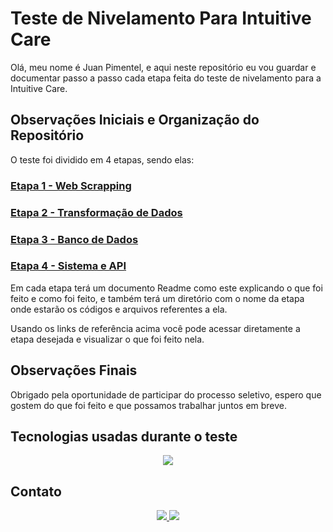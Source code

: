 # Teste de Nivelamento Para Intuitive Care
Olá, meu nome é Juan Pimentel, e aqui neste repositório eu vou guardar e documentar passo a passo cada etapa feita do teste de nivelamento para a Intuitive Care.

## Observações Iniciais e Organização do Repositório
O teste foi dividido em 4 etapas, sendo elas:

### [Etapa 1 - Web Scrapping](etapa_web_scrapping)
### [Etapa 2 - Transformação de Dados](etapa_transformacao_de_dados)
### [Etapa 3 - Banco de Dados](etapa_banco_de_dados)
### [Etapa 4 - Sistema e API](etapa_sistema_e_api)

Em cada etapa terá um documento Readme como este explicando o que foi feito e como foi feito, e também terá um diretório com o nome da etapa onde estarão os códigos e arquivos referentes a ela.

Usando os links de referência acima você pode acessar diretamente a etapa desejada e visualizar o que foi feito nela.

## Observações Finais

Obrigado pela oportunidade de participar do processo seletivo, espero que gostem do que foi feito e que possamos trabalhar juntos em breve.

## Tecnologias usadas durante o teste
<p align="center">
  <a href="https://skillicons.dev">
    <img src="https://skillicons.dev/icons?i=python,fastapi,vue,postgresql,docker,gcp,firebase,vercel&perline=4" />
  </a>
</p>

## Contato
<p align="center">
  <a href="mailto:juandbpimentel@gmail.com">
    <img src="https://img.shields.io/badge/-Gmail-D14836?style=for-the-badge&logo=gmail&logoColor=white" />
  </a>
  <a href="https://www.linkedin.com/in/juan-pimentel-3b6a67221/">
    <img src="https://img.shields.io/badge/-LinkedIn-blue?style=for-the-badge&logo=linkedin&logoColor=white" />
  </a>
</p>